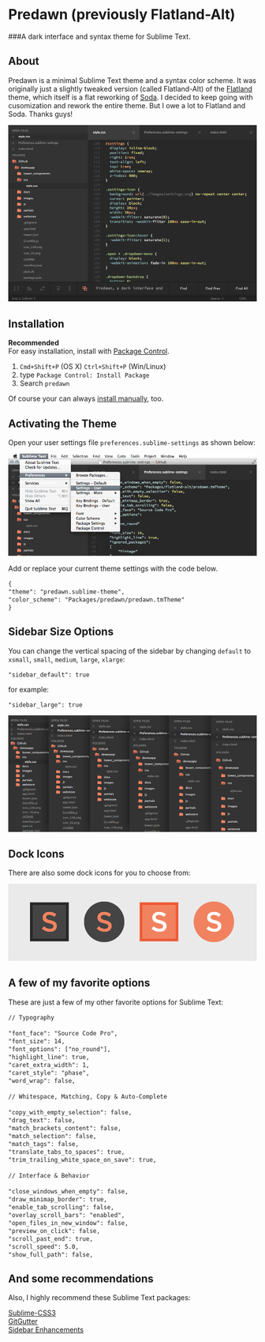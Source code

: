 # Predawn (previously Flatland-Alt)
###A dark interface and syntax theme for Sublime Text.

## About

Predawn is a minimal Sublime Text theme and a syntax color scheme. It was originally just a slightly tweaked version (called Flatland-Alt) of the [Flatland](https://github.com/thinkpixellab/flatland) theme, which itself is a flat reworking of [Soda](https://github.com/buymeasoda/soda-theme/). I decided to keep going with cusomization and rework the entire theme. But I owe a lot to Flatland and Soda. Thanks guys!

![image](screenshots/screenshot.png)  

## Installation

**Recommended**  
For easy installation, install with [Package Control](https://sublime.wbond.net/docs).

1. `Cmd+Shift+P` (OS X) `Ctrl+Shift+P` (Win/Linux)
2. type `Package Control: Install Package`
3. Search `predawn`

Of course your can always [install manually](), too.

## Activating the Theme

Open your user settings file `preferences.sublime-settings` as shown below:

![image](screenshots/activate.png)

Add or replace your current theme settings with the code below.
	
	{
	"theme": "predawn.sublime-theme",
	"color_scheme": "Packages/predawn/predawn.tmTheme"
	}
	
## Sidebar Size Options

You can change the vertical spacing of the sidebar by changing `default` to `xsmall`, `small`, `medium`, `large`, `xlarge`:

	
	"sidebar_default": true
	
for example:

	"sidebar_large": true
	
	
![image](screenshots/sidebar.png)

## Dock Icons
There are also some dock icons for you to choose from:

![image](screenshots/icons.png)

	
## A few of my favorite options
These are just a few of my other favorite options for Sublime Text:

	// Typography
	
	"font_face": "Source Code Pro",
	"font_size": 14,
	"font_options": ["no_round"],
	"highlight_line": true,
	"caret_extra_width": 1,
	"caret_style": "phase",
	"word_wrap": false,
	
	// Whitespace, Matching, Copy & Auto-Complete
	
	"copy_with_empty_selection": false,
	"drag_text": false,
	"match_brackets_content": false,
	"match_selection": false,
	"match_tags": false,
	"translate_tabs_to_spaces": true,
	"trim_trailing_white_space_on_save": true,
	
	// Interface & Behavior
	
	"close_windows_when_empty": false,
	"draw_minimap_border": true,
	"enable_tab_scrolling": false,
	"overlay_scroll_bars": "enabled",
	"open_files_in_new_window": false,
	"preview_on_click": false,
	"scroll_past_end": true,
	"scroll_speed": 5.0,
	"show_full_path": false,

## And some recommendations

Also, I highly recommend these Sublime Text packages:

[Sublime-CSS3]()  
[GitGutter]()  
[Sidebar Enhancements]()

